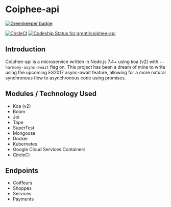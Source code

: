 # Coiphee-api

[![Greenkeeper badge](https://badges.greenkeeper.io/grenti/coiphee-api.svg)](https://greenkeeper.io/)

[![CircleCI](https://circleci.com/gh/grenti/coiphee-api/tree/dev.svg?style=svg)](https://circleci.com/gh/grenti/coiphee-api/tree/dev)
[ ![Codeship Status for grenti/coiphee-api](https://app.codeship.com/projects/e7a03ac0-c18c-0134-2d01-56b7912f3313/status?branch=dev)](https://app.codeship.com/projects/197315)

## Introduction
Coiphee-api is a microservice written in Node.js 7.4+ using koa (v2) with `--harmony-async-await` flag on. This project
has been a dream of mine to write using the upcoming ES2017 async-await feature, allowing for a more
natural synchronous flow to asynchronous code using promises. 

## Modules / Technology Used
  - Koa (v2)
  - Boom
  - Joi
  - Tape
  - SuperTest
  - Mongoose
  - Docker
  - Kubernetes
  - Google Cloud Services Containers
  - CircleCI

## Endpoints

  - Coiffeurs
  - Shoppes
  - Services
  - Payments
